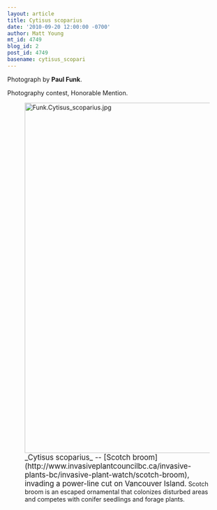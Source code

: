 ```yaml
---
layout: article
title: Cytisus scoparius
date: '2010-09-20 12:00:00 -0700'
author: Matt Young
mt_id: 4749
blog_id: 2
post_id: 4749
basename: cytisus_scopari
---
```

Photograph by **Paul Funk**.

Photography contest, Honorable Mention.

<figure>
<img src="/PT/uploads/2010/Funk.Cytisus_scoparius.jpg" alt="Funk.Cytisus_scoparius.jpg" width="600" height="800" />
<figcaption markdown="span">
<big>_Cytisus scoparius_ -- [Scotch broom](http://www.invasiveplantcouncilbc.ca/invasive-plants-bc/invasive-plant-watch/scotch-broom), invading a power-line cut on Vancouver Island.</big> Scotch broom is an escaped ornamental that colonizes disturbed areas and competes with conifer seedlings and forage plants.

</figcaption>
</figure>
